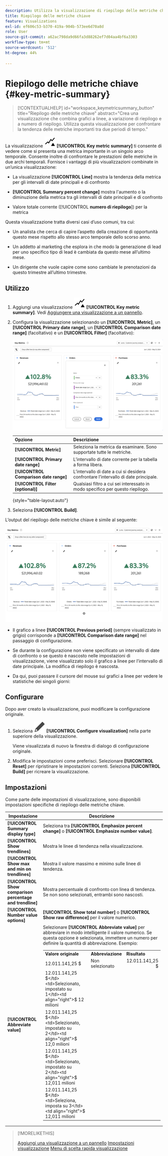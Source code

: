 ```yaml
---
description: Utilizza la visualizzazione di riepilogo delle metriche chiave per confrontare le prestazioni delle metriche in due timeline.
title: Riepilogo delle metriche chiave
feature: Visualizations
exl-id: ef606c53-b370-419a-904b-573ee6d70a8d
role: User
source-git-commit: a62ac798da9d66fa3d88262ef7d04aa4bf6a3303
workflow-type: tm+mt
source-wordcount: '512'
ht-degree: 44%

---
```


# Riepilogo delle metriche chiave {#key-metric-summary}

<!-- markdownlint-disable MD034 -->

>[!CONTEXTUALHELP]
>id="workspace_keymetricsummary_button"
>title="Riepilogo delle metriche chiave"
>abstract="Crea una visualizzazione che combina grafici a linee, a variazione di riepilogo e a numero di riepilogo. Utilizza questa visualizzazione per confrontare la tendenza delle metriche importanti tra due periodi di tempo."

<!-- markdownlint-enable MD034 -->


La visualizzazione ![KeyMetrics](/help/assets/icons/KeyMetrics.svg) **[!UICONTROL Key metric summary]** ti consente di vedere come si presenta una metrica importante in un singolo arco temporale. Consente inoltre di confrontare le prestazioni delle metriche in due archi temporali. Fornisce i vantaggi di più visualizzazioni combinate in un’unica visualizzazione:

* La visualizzazione **[!UICONTROL Line]** mostra la tendenza della metrica per gli intervalli di date principali e di confronto

* **[!UICONTROL Summary percent change]** mostra l&#39;aumento o la diminuzione della metrica tra gli intervalli di date principali e di confronto

* Valore totale corrente ([!UICONTROL **numero di riepilogo**]) per la metrica

Questa visualizzazione tratta diversi casi d’uso comuni, tra cui:

* Un analista che cerca di capire l’aspetto della creazione di opportunità questo mese rispetto allo stesso arco temporale dello scorso anno.

* Un addetto al marketing che esplora in che modo la generazione di lead per uno specifico tipo di lead è cambiata da questo mese all’ultimo mese.

* Un dirigente che vuole capire come sono cambiate le prenotazioni da questo trimestre all’ultimo trimestre.

## Utilizzo

1. Aggiungi una visualizzazione ![Metriche chiave](/help/assets/icons/KeyMetrics.svg) **[!UICONTROL Key metric summary]**. Vedi [Aggiungere una visualizzazione a un pannello](freeform-analysis-visualizations.md#add-visualizations-to-a-panel).

1. Configura la visualizzazione selezionando un **[!UICONTROL Metric]**, un **[!UICONTROL Primary date range]**, un **[!UICONTROL Comparison date range]** (facoltativo) e un **[!UICONTROL Filter]** (facoltativo):

   ![Configurazione delle metriche chiave che mostra le opzioni per metrica, intervallo di date primario, intervallo di date di confronto e segmento.](assets/key-metrics-config.png)

   | Opzione | Descrizione |
   | --- | --- |
   | **[!UICONTROL Metric]** | Seleziona la metrica da esaminare. Sono supportate tutte le metriche. |
   | **[!UICONTROL Primary date range]** | L’intervallo di date corrente per la tabella a forma libera. |
   | **[!UICONTROL Comparison date range]** | L’intervallo di date a cui si desidera confrontare l’intervallo di date principale. |
   | **[!UICONTROL Filter (optional)]** | Qualsiasi filtro a cui sei interessato in modo specifico per questo riepilogo. |

   {style="table-layout:auto"}

1. Seleziona **[!UICONTROL Build]**.

<!--## How the Key Metric Summary visualization handles the comparison date range

(This will probably release in January. Per Jaden Howell)

* If the primary date range is set to the panel date range, there are 2-6 options that are considered 'relative' to the primary date range. These usually include the previous period (same amount of time immediately proceeding the primary date range), and 52 weeks prior to that date range.

* If the comparison date range is set to one of the 'relative' options, upon updating the primary date range, the comparison date range updates to the period immediate preceding the panel date range.

* If your comparison date range is *not* set to a 'relative' option, then updating the panel date range changes your primary date range, but has no effect on the comparison date range.

**Example 1**

Primary date range is set to the panel's date range: 'Yesterday'
Comparison date range is set to a relative date range, one of: 'Previous day', 'Same day last week', 'Same day 4 weeks prior', 'Same day last month', 'Same day last year', or 'Same day 52 weeks prior'.
When I change the panel's date range to 'This month', the comparison date range will update to 'Previous month'.

**Example 2**
 
Primary date range is set to the panel's date range: 'Yesterday'
Comparison date range is set to a non-relative date range, such as 'Feb 2nd, 2022', 'Highest sales day', 'Last week', etc. 

>[!NOTE]
>
>Last week is relative to the day the project is opened on, but it is not based on the panel's date range of 'Yesterday'. In other cases, such as if the panel's date range was 'This week', it may be relative.

When you change the panel's date range to '4 days ago', the comparison date range remains at the previous selection. -->

L’output del riepilogo delle metriche chiave è simile al seguente:

![Output delle metriche chiave che mostra i grafici metrica, modifica di riepilogo, numero di riepilogo e linea.](assets/key-metrics.png)

* Il grafico a linee **[!UICONTROL Previous period]** (sempre visualizzato in grigio) corrisponde a **[!UICONTROL Comparison date range]** nel passaggio di configurazione.

* Se durante la configurazione non viene specificato un intervallo di date di confronto o se questo è nascosto nelle impostazioni di visualizzazione, viene visualizzato solo il grafico a linee per l’intervallo di date principale. La modifica di riepilogo è nascosta.

* Da qui, puoi passare il cursore del mouse sui grafici a linee per vedere le statistiche dei singoli giorni:


## Configurare

Dopo aver creato la visualizzazione, puoi modificare la configurazione originale.

1. Seleziona ![Modifica](/help/assets/icons/Edit.svg) **[!UICONTROL Configure visualization]** nella parte superiore della visualizzazione.

   Viene visualizzata di nuovo la finestra di dialogo di configurazione originale.

1. Modifica le impostazioni come preferisci. Selezionare **[!UICONTROL Reset]** per ripristinare le impostazioni correnti. Seleziona **[!UICONTROL Build]** per ricreare la visualizzazione.

## Impostazioni

Come parte delle impostazioni di visualizzazione, sono disponibili impostazioni specifiche di riepilogo delle metriche chiave.

| Impostazione | Descrizione |
|---|---|
| **[!UICONTROL Summary display type]** | Seleziona tra **[!UICONTROL Emphasize percent change]** o **[!UICONTROL Emphasize number value]**. |
| **[!UICONTROL Show trendlines]** | Mostra le linee di tendenza nella visualizzazione. |
| **[!UICONTROL Show max and min on trendlines]** | Mostra il valore massimo e minimo sulle linee di tendenza. |
| **[!UICONTROL Show comparison percentage and trendline]** | Mostra percentuale di confronto con linea di tendenza. Se non sono selezionati, entrambi sono nascosti. |
| **[!UICONTROL Number value options]** | **[!UICONTROL Show total number]** o **[!UICONTROL Show raw difference]** per il valore numerico. |
| **[!UICONTROL Abbreviate value]** | Selezionare **[!UICONTROL Abbreviate value]** per abbreviare in modo intelligente il valore numerico. Se questa opzione è selezionata, immettere un numero per definire la quantità di abbreviazione. Esempio:<br/><table><tr><td>**Valore originale**</td><td>**Abbreviazione**</td><td>**Risultato**</td></tr><tr><td>12.011.141,25 $</td><td>Non selezionato</td><td  align="right">12.011.141,25 $</td></tr><tr><td>12.011.141,25 $</td><td>Selezionato, impostato su 1</td><td align="right">$ 12 milioni</td></tr><tr><td>12.011.141,25 $</td><td>Selezionato, impostato su 2</td><td  align="right">$ 12,0 milioni</td></tr><tr><td>12.011.141,25 $</td><td>Selezionato, impostato su 2</td><td align="right">$ 12,011 milioni</td></tr><tr><td>12.011.141,25 $</td><td>Seleziona, imposta su 3</td><td align="right">$ 12,011 milioni</td></tr></table> |

>[!MORELIKETHIS]
>
>[Aggiungi una visualizzazione a un pannello](/help/analysis-workspace/visualizations/freeform-analysis-visualizations.md#add-visualizations-to-a-panel)
>[Impostazioni visualizzazione](/help/analysis-workspace/visualizations/freeform-analysis-visualizations.md#settings)
>[Menu di scelta rapida visualizzazione](/help/analysis-workspace/visualizations/freeform-analysis-visualizations.md#context-menu)
>
